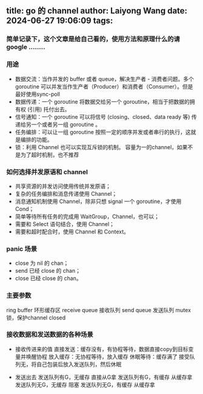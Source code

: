 title: go 的 channel
author: Laiyong Wang
date: 2024-06-27 19:06:09
tags:
---
### 简单记录下，这个文章是给自己看的，使用方法和原理什么的请 google ........

### 用途
- 数据交流：当作并发的 buffer 或者 queue，解决生产者 - 消费者问题。多个 goroutine 可以并发当作生产者（Producer）和消费者（Consumer）。但是最好使用sync-poll
- 数据传递：一个 goroutine 将数据交给另一个 goroutine，相当于把数据的拥有权 (引用) 托付出去。
- 信号通知：一个 goroutine 可以将信号 (closing、closed、data ready 等) 传递给另一个或者另一组 goroutine 。
- 任务编排：可以让一组 goroutine 按照一定的顺序并发或者串行的执行，这就是编排的功能。
- 锁：利用 Channel 也可以实现互斥锁的机制。 容量为一的channel，如果不是为了超时机制，也不推荐

### 如何选择并发原语和 channel
- 共享资源的并发访问使用传统并发原语；
- 复杂的任务编排和消息传递使用 Channel；
- 消息通知机制使用 Channel，除非只想 signal 一个 goroutine，才使用 Cond；
- 简单等待所有任务的完成用 WaitGroup，Channel，也可以；
- 需要和 Select 语句结合，使用 Channel；
- 需要和超时配合时，使用 Channel 和 Context。

### panic 场景
- close 为 nil 的 chan；
- send 已经 close 的 chan；
- close 已经 close 的 chan。

### 主要参数
ring buffer 环形缓存区
receive queue 接收队列
send queue 发送队列
mutex 锁，保护channel
closed 

### 接收数据和发送数据的各种场景

- 接收传进来的值
直接发送：缓存没有，有协程等待，数据直接copy到目标变量并唤醒协程
放入缓存：无协程等待，放入缓存
休眠等待：缓存满了 接受队列无，将自己包装后放入发送队列，然后休眠

- 发送出去
发送队列有G，无缓存 直接从G拿
发送队列有G，有缓存 从缓存拿
发送队列无G，无缓存 阻塞
发送队列无G，有缓存 从缓存拿